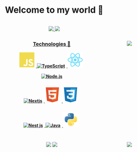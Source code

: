 <div align="center">
<h1><b>Welcome to my world 🌹</b</h1>
</div>
</br>

<div align="center">
  <a href="https://github.com/nanasaria">
  <img height="200em" src="https://github-readme-stats.vercel.app/api?username=nanasaria&show_icons=true&theme=radical&include_all_commits=true&count_private=true"/>
  <img height="200em" src="https://github-readme-stats.vercel.app/api/top-langs/?username=nanasaria&layout=compact&langs_count=7&theme=radical"/>
</div>

##

<p align="center">
  <img height="300em" align="right" src="https://media3.giphy.com/media/v1.Y2lkPTc5MGI3NjExMGhhYm53bmU1dnNzbnh0M2NwYmoyNDgzNnY1ang4MGJyN3o2bTlzNCZlcD12MV9pbnRlcm5hbF9naWZfYnlfaWQmY3Q9Zw/ifXKxwJV161o3br4Si/giphy.gif"/>
</p>
<div align="center" style="margin-bottom:"10px";">
  <h3>Technologies 🌹</h3>
  <img alt="JavaScript" height="50" style="margin-right: 5px;" src="https://raw.githubusercontent.com/devicons/devicon/master/icons/javascript/javascript-plain.svg" />
  <img alt="TypeScript" height="50" style="margin-right: 5px;" src="https://bognarjunior.files.wordpress.com/2018/09/typescript.png" />
  <img alt="React" height="50" style="margin-right: 5px;" src="https://raw.githubusercontent.com/devicons/devicon/master/icons/react/react-original.svg" />
</div>
</br>
<div align="center" style="margin-bottom: 10px;">
  <img alt="Node.js" height="47" style="margin: 0 45px;" src="https://user-images.githubusercontent.com/85569222/218597645-5c340056-21c5-4650-9dbb-df7fac055b67.png" />
</div>
</br>
<div align="center" style="margin-bottom: 10px;">
  <img alt="Nextjs" height="50" style="margin-right: 5px;" src="https://img.icons8.com/fluent-systems-filled/200/FFFFFF/nextjs.png" />
  <img alt="HTML" height="50" style="margin-right: 5px;" src="https://raw.githubusercontent.com/devicons/devicon/master/icons/html5/html5-original.svg" />
  <img alt="CSS" height="50" style="margin-right: 5px;" src="https://raw.githubusercontent.com/devicons/devicon/master/icons/css3/css3-original.svg" />
</div>
</br>
<div align="center">
  <img alt="Nest js" height="50" style="margin-right: 5px;" src="https://github.com/user-attachments/assets/d7734c32-d83e-4714-abdb-b6bad2b38867" />
  <img alt="Java" height="50" style="margin-right: 5px;" src="https://cdn-icons-png.flaticon.com/512/226/226777.png" />
  <img alt="Python" height="50" style="margin-right: 5px;" src="https://raw.githubusercontent.com/devicons/devicon/master/icons/python/python-original.svg" />
</div>
</br>

##
 
<div> 
  <img align="right" height="300em" src="https://media0.giphy.com/media/v1.Y2lkPTc5MGI3NjExc2NsMXR0emRxajI2bTNlcXA3czd4NzdldXR5NnN2eXJvYTE4ZmswdSZlcD12MV9pbnRlcm5hbF9naWZfYnlfaWQmY3Q9Zw/JThrOPi3Iy6pxYMPMP/giphy.gif"/>
  <div align="center">
    <a href = "mailto:nayaranasariasoares@gmail.com"><img height="51.5em" src="https://img.shields.io/badge/-Gmail-%23333?style=for-the-badge&logo=gmail&logoColor=white" target="_blank"></a>
  <a href="https://www.linkedin.com/in/nayaranasaria" target="_blank"><img height="50em" src="https://img.shields.io/badge/-LinkedIn-%230077B5?style=for-the-badge&logo=linkedin&logoColor=white" target="_blank"></a> 
  </div>
</div>


